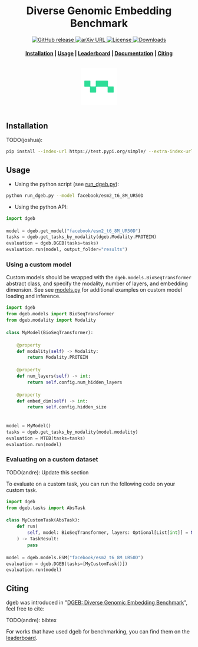 <h1 align="center">Diverse Genomic Embedding Benchmark</h1>

<p align="center">
    <a href="https://github.com/tattabio/dgeb/releases">
        <img alt="GitHub release" src="https://img.shields.io/github/v/release/tattabio/dgeb.svg">
    </a>
    <a href="">
        <img alt="arXiv URL" src="">
    </a>
    <a href="https://github.com/tattabio/dgeb/blob/main/LICENSE">
        <img alt="License" src="https://img.shields.io/github/license/tattabio/dgeb.svg">
    </a>
    <a href="https://pepy.tech/project/dgeb">
        <img alt="Downloads" src="https://static.pepy.tech/personalized-badge/dgeb?period=total&units=international_system&left_color=grey&right_color=orange&left_text=Downloads">
    </a>
</p>

<h4 align="center">
    <p>
        <a href="#installation">Installation</a> |
        <a href="#usage">Usage</a> |
        <a href="https://huggingface.co/spaces/dgeb">Leaderboard</a> |
        <a href="#documentation">Documentation</a> |
        <a href="#citing">Citing</a>
    <p>
</h4>

<h3 align="center">
    <a href="https://huggingface.co/spaces/dgeb"><img style="float: middle; padding: 10px 10px 10px 10px;" width="100" height="100" src="./docs/images/tatta_logo.png" /></a>
</h3>

## Installation

TODO(joshua):

```bash
pip install --index-url https://test.pypi.org/simple/ --extra-index-url https://pypi.org/simple/ dgeb
```

## Usage

- Using the python script (see [run_dgeb.py](https://github.com/tattabio/dgeb/blob/main/run_dgeb.py)):

```bash
python run_dgeb.py --model facebook/esm2_t6_8M_UR50D
```

- Using the python API:

```py
import dgeb

model = dgeb.get_model("facebook/esm2_t6_8M_UR50D")
tasks = dgeb.get_tasks_by_modality(dgeb.Modality.PROTEIN)
evaluation = dgeb.DGEB(tasks=tasks)
evaluation.run(model, output_folder="results")
```

### Using a custom model

Custom models should be wrapped with the `dgeb.models.BioSeqTransformer` abstract class, and specify the modality, number of layers, and embedding dimension. See see [models.py](https://github.com/tattabio/dgeb/blob/main/dgeb/models.py) for additional examples on custom model loading and inference.

```python
import dgeb
from dgeb.models import BioSeqTransformer
from dgeb.modality import Modality

class MyModel(BioSeqTransformer):

    @property
    def modality(self) -> Modality:
        return Modality.PROTEIN

    @property
    def num_layers(self) -> int:
        return self.config.num_hidden_layers

    @property
    def embed_dim(self) -> int:
        return self.config.hidden_size


model = MyModel()
tasks = dgeb.get_tasks_by_modality(model.modality)
evaluation = MTEB(tasks=tasks)
evaluation.run(model)
```

### Evaluating on a custom dataset

TODO(andre): Update this section

To evaluate on a custom task, you can run the following code on your custom task.

```python
import dgeb
from dgeb.tasks import AbsTask

class MyCustomTask(AbsTask):
    def run(
        self, model: BioSeqTransformer, layers: Optional[List[int]] = None
    ) -> TaskResult:
        pass

model = dgeb.models.ESM("facebook/esm2_t6_8M_UR50D")
evaluation = dgeb.DGEB(tasks=[MyCustomTask()])
evaluation.run(model)
```

</details>

## Citing

dgeb was introduced in "[DGEB: Diverse Genomic Embedding Benchmark]()", feel free to cite:

TODO(andre): bibtex

For works that have used dgeb for benchmarking, you can find them on the [leaderboard](https://huggingface.co/spaces/tattabio/DGEB/leaderboard).

